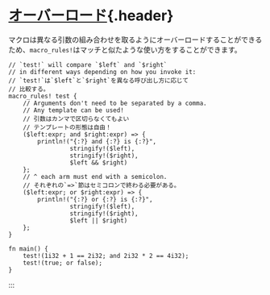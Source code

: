 # [オーバーロード](#オーバーロード){.header}

マクロは異なる引数の組み合わせを取るようにオーバーロードすることができるため、`macro_rules!`はマッチと似たような使い方をすることができます。

    // `test!` will compare `$left` and `$right`
    // in different ways depending on how you invoke it:
    // `test!`は`$left`と`$right`を異なる呼び出し方に応じて
    // 比較する。
    macro_rules! test {
        // Arguments don't need to be separated by a comma.
        // Any template can be used!
        // 引数はカンマで区切らなくてもよい
        // テンプレートの形態は自由！
        ($left:expr; and $right:expr) => {
            println!("{:?} and {:?} is {:?}",
                     stringify!($left),
                     stringify!($right),
                     $left && $right)
        };
        // ^ each arm must end with a semicolon.
        // それぞれの`=>`節はセミコロンで終わる必要がある。
        ($left:expr; or $right:expr) => {
            println!("{:?} or {:?} is {:?}",
                     stringify!($left),
                     stringify!($right),
                     $left || $right)
        };
    }

    fn main() {
        test!(1i32 + 1 == 2i32; and 2i32 * 2 == 4i32);
        test!(true; or false);
    }
:::

